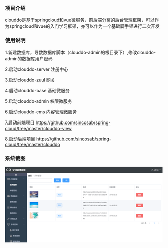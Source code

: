 ### 项目介绍

   clouddo是基于springcloud和vue微服务，前后端分离的后台管理框架，可以作为springcloud和vue的入门学习框架，亦可以作为一个基础脚手架进行二次开发

### 使用说明


1.新建数据库，导数数据库脚本（clouddo-admin的根目录下）,修改clouddo-admin的数据库用户密码

2.启动clouddo-server 注册中心

3.启动clouddo-zuul 网关

4.启动clouddo-base 基础微服务

5.启动clouddo-admin 权限微服务

6.启动clouddo-cms 内容管理微服务

7.启动前端项目 https://github.com/sincosab/spring-cloud/tree/master/clouddo-view

8.启动后端项目 https://github.com/sincosab/spring-cloud/tree/master/clouddo

### 系统截图


![输入图片说明](https://raw.githubusercontent.com/sincosab/spring-cloud/master/clouddo-view/static/screen.png "屏幕截图.png")




